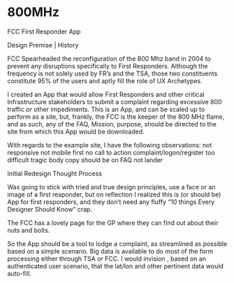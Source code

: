 # 800MHz
FCC First Responder App

Design Premise | History

FCC Spearheaded the reconfiguration of the 800 Mhz band in 2004 to prevent any disruptions specifically to First Responders. Although the frequency is not solely used by FR’s and the TSA, those two constituents constitute 95% of the users and aptly fill the role of UX Archetypes.

I created an App that would allow First Responders and other critical Infrastructure stakeholders to submit a complaint regarding excessive 800 traffic or other impediments.
This is an App, and can be scaled up to perform as a site, but, frankly, the FCC is the keeper of the 800 MHz flame, and as such, any of the FAQ, Mission, purpose, should be directed to the site from which this App would be downloaded.

With regards to the example site, I have the following observations:
not responsive
not mobile first
no call to action
complaint/logon/register too difficult
tragic body copy should be on FAQ not lander


Initial Redesign Thought Process

Was going to stick with tried and true design principles, use a face or an image of a first responder, but on reflection I realized this is (or should be) App for first responders, and they don’t need any fluffy “10 things Every Designer Should Know” crap.

The FCC has a lovely page for the GP where they can find out about their nuts and bolts. 

So the App should be a tool to lodge a complaint, as streamlined as possible based on a simple scenario. Big data is available to do most of the form processing either through TSA or FCC. I would invision , based on an authenticated user scenario, that the lat/lon and other pertinent data would auto-fill. 


